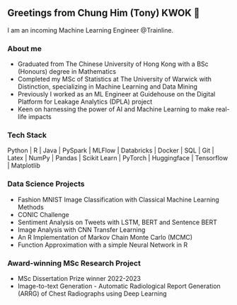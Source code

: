 ## Greetings from Chung Him (Tony) KWOK 👋

I am an incoming Machine Learning Engineer @Trainline.

### About me 
* Graduated from The Chinese University of Hong Kong with a BSc (Honours) degree in Mathematics
* Completed my MSc of Statistics at The University of Warwick with Distinction, specializing in Machine Learning and Data Mining
* Previously I worked as an ML Engineer at Guidehouse on the Digital Platform for Leakage Analytics (DPLA) project
* Keen on harnessing the power of AI and Machine Learning to make real-life impacts


### Tech Stack
Python | R | Java | PySpark | MLFlow | Databricks | Docker | SQL | Git | Latex | NumPy | Pandas | Scikit Learn | PyTorch | Huggingface | Tensorflow | Matplotlib 

### Data Science Projects
* Fashion MNIST Image Classification with Classical Machine Learning Methods
* CONIC Challenge
* Sentiment Analysis on Tweets with LSTM, BERT and Sentence BERT
* Image Analysis with CNN Transfer Learning 
* An R Implementation of Markov Chain Monte Carlo (MCMC)
* Function Approximation with a simple Neural Network in R

### Award-winning MSc Research Project 
* MSc Dissertation Prize winner 2022-2023
* Image-to-text Generation -  Automatic Radiological Report Generation (ARRG) of Chest Radiographs using Deep Learning
